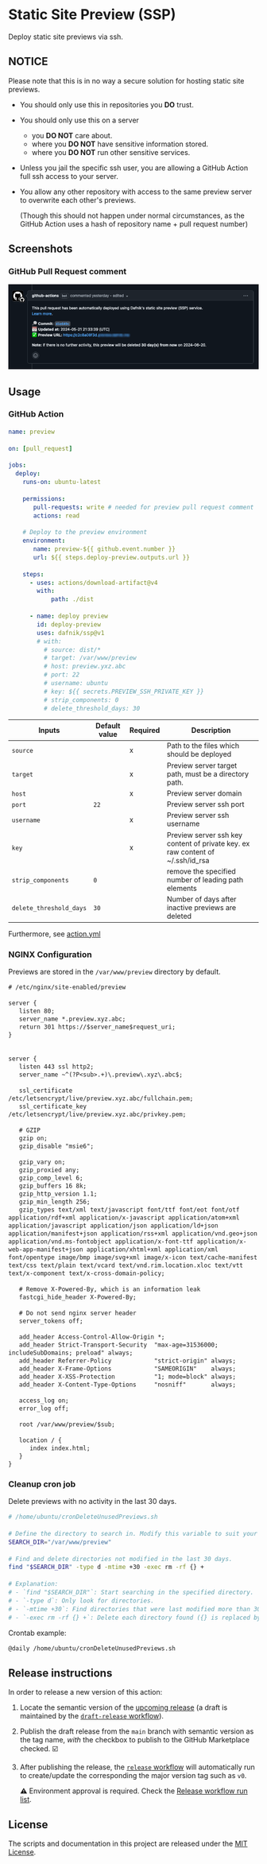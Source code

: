 # Static Site Preview (SSP)
Deploy static site previews via ssh.

## NOTICE
Please note that this is in no way a secure solution for hosting static site previews.
- You should only use this in repositories you **DO** trust.
- You should only use this on a server
  - you **DO NOT** care about.
  - where you **DO NOT** have sensitive information stored.
  - where you **DO NOT** run other sensitive services.
- Unless you jail the specific ssh user, you are allowing a GitHub Action full ssh access to your server.
- You allow any other repository with access to the same preview server to overwrite each other's previews.

  (Though this should not happen under normal circumstances, as the GitHub Action uses a hash of repository name + pull request number)

## Screenshots
### GitHub Pull Request comment
![GitHub Pull Request comment][github-pull-request-comment-screenshot]

## Usage

### GitHub Action
```yml
name: preview

on: [pull_request]

jobs:
  deploy:
    runs-on: ubuntu-latest
    
    permissions:
       pull-requests: write # needed for preview pull request comment
       actions: read

    # Deploy to the preview environment
    environment:
       name: preview-${{ github.event.number }}
       url: ${{ steps.deploy-preview.outputs.url }}
 
    steps:
      - uses: actions/download-artifact@v4
        with:
            path: ./dist

      - name: deploy preview
        id: deploy-preview
        uses: dafnik/ssp@v1
        # with:
          # source: dist/*
          # target: /var/www/preview
          # host: preview.yxz.abc
          # port: 22
          # username: ubuntu
          # key: ${{ secrets.PREVIEW_SSH_PRIVATE_KEY }}
          # strip_components: 0
          # delete_threshold_days: 30
```

| Inputs                  | Default value | Required | Description                                                                    |
|-------------------------|---------------|----------|--------------------------------------------------------------------------------|
| `source`                |               | x        | Path to the files which should be deployed                                     |
| `target`                |               | x        | Preview server target path, must be a directory path.                          |
| `host`                  |               | x        | Preview server domain                                                          |
| `port`                  | `22`          |          | Preview server ssh port                                                        |
| `username`              |               | x        | Preview server ssh username                                                    |
| `key`                   |               | x        | Preview server ssh key content of private key. ex raw content of ~/.ssh/id_rsa |
| `strip_components`      | `0`           |          | remove the specified number of leading path elements                           |
| `delete_threshold_days` | `30`          |          | Number of days after inactive previews are deleted                             |


Furthermore, see [action.yml](action.yml)

### NGINX Configuration
Previews are stored in the `/var/www/preview` directory by default.
```
# /etc/nginx/site-enabled/preview

server {
   listen 80;
   server_name *.preview.xyz.abc;
   return 301 https://$server_name$request_uri;
}


server {
   listen 443 ssl http2;
   server_name ~^(?P<sub>.+)\.preview\.xyz\.abc$;

   ssl_certificate /etc/letsencrypt/live/preview.xyz.abc/fullchain.pem;
   ssl_certificate_key /etc/letsencrypt/live/preview.xyz.abc/privkey.pem;
        
   # GZIP
   gzip on;
   gzip_disable "msie6";

   gzip_vary on;
   gzip_proxied any;
   gzip_comp_level 6;
   gzip_buffers 16 8k;
   gzip_http_version 1.1;
   gzip_min_length 256;
   gzip_types text/xml text/javascript font/ttf font/eot font/otf application/rdf+xml application/x-javascript application/atom+xml application/javascript application/json application/ld+json application/manifest+json application/rss+xml application/vnd.geo+json application/vnd.ms-fontobject application/x-font-ttf application/x-web-app-manifest+json application/xhtml+xml application/xml font/opentype image/bmp image/svg+xml image/x-icon text/cache-manifest text/css text/plain text/vcard text/vnd.rim.location.xloc text/vtt text/x-component text/x-cross-domain-policy;
   
   # Remove X-Powered-By, which is an information leak
   fastcgi_hide_header X-Powered-By;

   # Do not send nginx server header
   server_tokens off;
   
   add_header Access-Control-Allow-Origin *;
   add_header Strict-Transport-Security  "max-age=31536000; includeSubDomains; preload" always;
   add_header Referrer-Policy            "strict-origin" always;
   add_header X-Frame-Options            "SAMEORIGIN"    always;
   add_header X-XSS-Protection           "1; mode=block" always;
   add_header X-Content-Type-Options     "nosniff"       always;

   access_log on;
   error_log off;

   root /var/www/preview/$sub;

   location / {
      index index.html;
   }
}
```

### Cleanup cron job
Delete previews with no activity in the last 30 days.
```bash
# /home/ubuntu/cronDeleteUnusedPreviews.sh

# Define the directory to search in. Modify this variable to suit your needs.
SEARCH_DIR="/var/www/preview"

# Find and delete directories not modified in the last 30 days.
find "$SEARCH_DIR" -type d -mtime +30 -exec rm -rf {} +

# Explanation:
# - `find "$SEARCH_DIR"`: Start searching in the specified directory.
# - `-type d`: Only look for directories.
# - `-mtime +30`: Find directories that were last modified more than 30 days ago.
# - `-exec rm -rf {} +`: Delete each directory found ({} is replaced by the found directory name).
```

Crontab example:
```bash
@daily /home/ubuntu/cronDeleteUnusedPreviews.sh
```

## Release instructions

In order to release a new version of this action:

1. Locate the semantic version of the [upcoming release][release-list] (a draft is maintained by the [`draft-release` workflow][draft-release]).

2. Publish the draft release from the `main` branch with semantic version as the tag name, _with_ the checkbox to publish to the GitHub Marketplace checked. :ballot_box_with_check:

3. After publishing the release, the [`release` workflow][release] will automatically run to create/update the corresponding the major version tag such as `v0`.

   ⚠️ Environment approval is required. Check the [Release workflow run list][release-workflow-runs].

## License

The scripts and documentation in this project are released under the [MIT License](LICENSE).

<!-- references -->
[release-list]: https://github.com/dafnik/ssp/releases
[draft-release]: .github/workflows/draft-release.yml
[release]: .github/workflows/release.yml
[release-workflow-runs]: https://github.com/dafnik/ssp/actions/workflows/release.yml
[github-pull-request-comment-screenshot]: .github/ssp/pr-comment-screenshot.png
